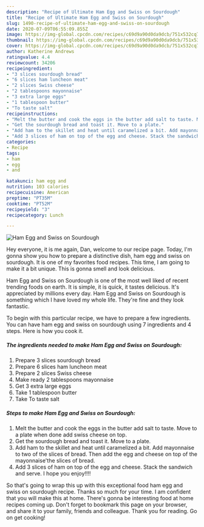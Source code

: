 ```yaml
---
description: "Recipe of Ultimate Ham Egg and Swiss on Sourdough"
title: "Recipe of Ultimate Ham Egg and Swiss on Sourdough"
slug: 1490-recipe-of-ultimate-ham-egg-and-swiss-on-sourdough
date: 2020-07-09T06:55:09.855Z
image: https://img-global.cpcdn.com/recipes/c69d9a90d0da9dcb/751x532cq70/ham-egg-and-swiss-on-sourdough-recipe-main-photo.jpg
thumbnail: https://img-global.cpcdn.com/recipes/c69d9a90d0da9dcb/751x532cq70/ham-egg-and-swiss-on-sourdough-recipe-main-photo.jpg
cover: https://img-global.cpcdn.com/recipes/c69d9a90d0da9dcb/751x532cq70/ham-egg-and-swiss-on-sourdough-recipe-main-photo.jpg
author: Katherine Andrews
ratingvalue: 4.4
reviewcount: 34206
recipeingredient:
- "3 slices sourdough bread"
- "6 slices ham luncheon meat"
- "2 slices Swiss cheese"
- "2 tablespoons mayonnaise"
- "3 extra large eggs"
- "1 tablespoon butter"
- "To taste salt"
recipeinstructions:
- "Melt the butter and cook the eggs in the butter add salt to taste. Move to a plate when done add swiss cheese on top."
- "Get the sourdough bread and toast it. Move to a plate."
- "Add ham to the skillet and heat until caramelized a bit. Add mayonnaise to two of the slices of bread. Then add the egg and cheese on top of the mayonnaise&#39;the slices of bread."
- "Add 3 slices of ham on top of the egg and cheese. Stack the sandwich and serve. I hope you enjoy!!!!"
categories:
- Recipe
tags:
- ham
- egg
- and

katakunci: ham egg and 
nutrition: 103 calories
recipecuisine: American
preptime: "PT35M"
cooktime: "PT52M"
recipeyield: "3"
recipecategory: Lunch

---
```



![Ham Egg and Swiss on Sourdough](https://img-global.cpcdn.com/recipes/c69d9a90d0da9dcb/751x532cq70/ham-egg-and-swiss-on-sourdough-recipe-main-photo.jpg)

Hey everyone, it is me again, Dan, welcome to our recipe page. Today, I'm gonna show you how to prepare a distinctive dish, ham egg and swiss on sourdough. It is one of my favorites food recipes. This time, I am going to make it a bit unique. This is gonna smell and look delicious.



Ham Egg and Swiss on Sourdough is one of the most well liked of recent trending foods on earth. It is simple, it is quick, it tastes delicious. It's appreciated by millions every day. Ham Egg and Swiss on Sourdough is something which I have loved my whole life. They're fine and they look fantastic.


To begin with this particular recipe, we have to prepare a few ingredients. You can have ham egg and swiss on sourdough using 7 ingredients and 4 steps. Here is how you cook it.

<!--inarticleads1-->

##### The ingredients needed to make Ham Egg and Swiss on Sourdough:

1. Prepare 3 slices sourdough bread
1. Prepare 6 slices ham luncheon meat
1. Prepare 2 slices Swiss cheese
1. Make ready 2 tablespoons mayonnaise
1. Get 3 extra large eggs
1. Take 1 tablespoon butter
1. Take To taste salt




<!--inarticleads2-->

##### Steps to make Ham Egg and Swiss on Sourdough:

1. Melt the butter and cook the eggs in the butter add salt to taste. Move to a plate when done add swiss cheese on top.
1. Get the sourdough bread and toast it. Move to a plate.
1. Add ham to the skillet and heat until caramelized a bit. Add mayonnaise to two of the slices of bread. Then add the egg and cheese on top of the mayonnaise&#39;the slices of bread.
1. Add 3 slices of ham on top of the egg and cheese. Stack the sandwich and serve. I hope you enjoy!!!!




So that's going to wrap this up with this exceptional food ham egg and swiss on sourdough recipe. Thanks so much for your time. I am confident that you will make this at home. There's gonna be interesting food at home recipes coming up. Don't forget to bookmark this page on your browser, and share it to your family, friends and colleague. Thank you for reading. Go on get cooking!
